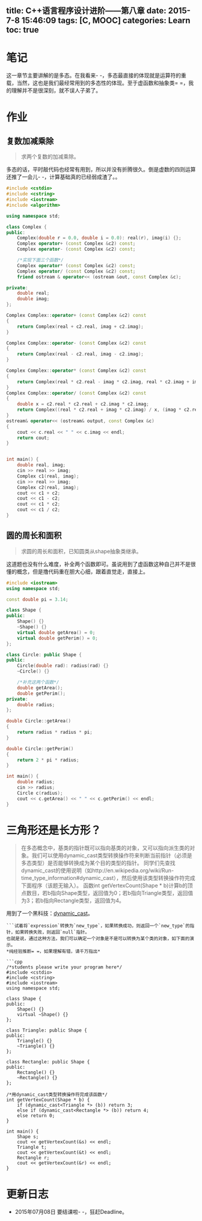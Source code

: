 title: C++语言程序设计进阶——第八章
date: 2015-7-8 15:46:09
tags: [C, MOOC]
categories: Learn
toc: true
---
# 笔记
这一章节主要讲解的是多态。在我看来- -，多态最直接的体现就是运算符的重载，当然，这也是我们最经常用到的多态性的体现。至于虚函数和抽象类= =，我的理解并不是很深刻，就不误人子弟了。

<!-- more -->

# 作业
## 复数加减乘除
> 求两个复数的加减乘除。

多态的话，平时敲代码也经常有用到，所以并没有折腾很久。倒是虚数的四则运算还推了一会儿- -，计算基础真的已经弱成渣了。。

```cpp
#include <cstdio>
#include <cstring>
#include <iostream>
#include <algorithm>

using namespace std;

class Complex {
public:
    Complex(double r = 0.0, double i = 0.0): real(r), imag(i) {};
    Complex operator+ (const Complex &c2) const;
    Complex operator- (const Complex &c2) const;

    /*实现下面三个函数*/
    Complex operator* (const Complex &c2) const;
    Complex operator/ (const Complex &c2) const;
    friend ostream & operator<< (ostream &out, const Complex &c);

private:
    double real;
    double imag;
};

Complex Complex::operator+ (const Complex &c2) const
{
    return Complex(real + c2.real, imag + c2.imag);
}

Complex Complex::operator- (const Complex &c2) const
{
    return Complex(real - c2.real, imag - c2.imag);
}

Complex Complex::operator* (const Complex &c2) const
{
    return Complex(real * c2.real - imag * c2.imag, real * c2.imag + imag * c2.real);
}
Complex Complex::operator/ (const Complex &c2) const
{
    double x = c2.real * c2.real + c2.imag * c2.imag;
    return Complex((real * c2.real + imag * c2.imag) / x, (imag * c2.real - real * c2.imag) / x);
}
ostream& operator<< (ostream& output, const Complex &c)
{
    cout << c.real << " " << c.imag << endl;
    return cout;
}


int main() {
    double real, imag;
    cin >> real >> imag;
    Complex c1(real, imag);
    cin >> real >> imag;
    Complex c2(real, imag);
    cout << c1 + c2;
    cout << c1 - c2;
    cout << c1 * c2;
    cout << c1 / c2;
}
```
## 圆的周长和面积
> 求圆的周长和面积，已知圆类从shape抽象类继承。

这道题也没有什么难度，补全两个函数即可。虽说用到了虚函数这种自己并不是很懂的概念，但是撸代码重在胆大心细，跟着直觉走，直接上。

```cpp
#include <iostream>
using namespace std;

const double pi = 3.14;

class Shape {
public:
    Shape() {}
    ~Shape() {}
    virtual double getArea() = 0;
    virtual double getPerim() = 0;
};

class Circle: public Shape {
public:
    Circle(double rad): radius(rad) {}
    ~Circle() {}

    /*补充这两个函数*/
    double getArea();
    double getPerim();
private:
    double radius;
};

double Circle::getArea()
{
    return radius * radius * pi;
}

double Circle::getPerim()
{
    return 2 * pi * radius;
}

int main() {
    double radius;
    cin >> radius;
    Circle c(radius);
    cout << c.getArea() << " " << c.getPerim() << endl;
}
```
#  三角形还是长方形？
> 在多态概念中，基类的指针既可以指向基类的对象，又可以指向派生类的对象。我们可以使用dynamic_cast类型转换操作符来判断当前指针（必须是多态类型）是否能够转换成为某个目的类型的指针。
> 同学们先查找dynamic_cast的使用说明（如http://en.wikipedia.org/wiki/Run-time_type_information#dynamic_cast），然后使用该类型转换操作符完成下面程序（该题无输入）。
> 函数int getVertexCount(Shape * b)计算b的顶点数目，若b指向Shape类型，返回值为0；若b指向Triangle类型，返回值为3；若b指向Rectangle类型，返回值为4。

用到了一个黑科技：[dynamic_cast](http://en.cppreference.com/w/cpp/language/dynamic_cast)。
```dynamic_cast < new_type > ( expression )
```试着将`expression`转换为`new_type`，如果转换成功，则返回一个`new_type`的指针，如果转换失败，则返回`null`指针。
也就是说，通过这种方法，我们可以确定一个对象是不是可以转换为某个类的对象，如下面的演示。
*纯经验推断= =，如果理解有错，请千万指出*

```cpp
/*students please write your program here*/
#include <cstdio>
#include <cstring>
#include <iostream>
using namespace std;

class Shape {
public:
    Shape() {}
    virtual ~Shape() {}
};

class Triangle: public Shape {
public:
    Triangle() {}
    ~Triangle() {}
};

class Rectangle: public Shape {
public:
    Rectangle() {}
    ~Rectangle() {}
};

/*用dynamic_cast类型转换操作符完成该函数*/
int getVertexCount(Shape * b) {
    if (dynamic_cast<Triangle *> (b)) return 3;
    else if (dynamic_cast<Rectangle *> (b)) return 4;
    else return 0;
}

int main() {
    Shape s;
    cout << getVertexCount(&s) << endl;
    Triangle t;
    cout << getVertexCount(&t) << endl;
    Rectangle r;
    cout << getVertexCount(&r) << endl;
}
```
# 更新日志
- 2015年07月08日 要结课啦- -，狂赶Deadline。